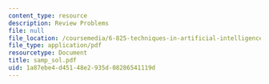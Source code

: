 ```yaml
---
content_type: resource
description: Review Problems
file: null
file_location: /coursemedia/6-825-techniques-in-artificial-intelligence-sma-5504-fall-2002/1a87ebe4d45148e2935d08286541119d_samp_sol.pdf
file_type: application/pdf
resourcetype: Document
title: samp_sol.pdf
uid: 1a87ebe4-d451-48e2-935d-08286541119d
---
```

